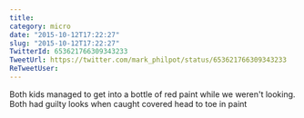 ```yaml
---
title: 
category: micro
date: "2015-10-12T17:22:27"
slug: "2015-10-12T17:22:27"
TwitterId: 653621766309343233
TweetUrl: https://twitter.com/mark_philpot/status/653621766309343233
ReTweetUser: 
---
```


Both kids managed to get into a bottle of red paint while we weren't looking. Both had guilty looks when caught covered head to toe in paint